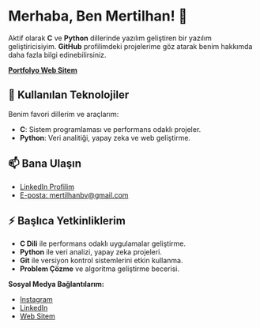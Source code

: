 
# Merhaba, Ben Mertilhan! :wave:

Aktif olarak **C** ve **Python** dillerinde yazılım geliştiren bir yazılım geliştiricisiyim. **GitHub** profilimdeki projelerime göz atarak benim hakkımda daha fazla bilgi edinebilirsiniz.

[**Portfolyo Web Sitem**](https://mertilhans.github.io/portfolio)


## :rocket: Kullanılan Teknolojiler
Benim favori dillerim ve araçlarım:

- **C**: Sistem programlaması ve performans odaklı projeler.
- **Python**: Veri analitiği, yapay zeka ve web geliştirme.


## :mailbox: Bana Ulaşın
- [LinkedIn Profilim](https://www.linkedin.com/in/mertilhans/)
- [E-posta: mertilhanbv@gmail.com](mailto:mertilhanbv@example.com)
  
## :zap: Başlıca Yetkinliklerim

- **C Dili** ile performans odaklı uygulamalar geliştirme.
- **Python** ile veri analizi, yapay zeka projeleri.
- **Git** ile versiyon kontrol sistemlerini etkin kullanma.
- **Problem Çözme** ve algoritma geliştirme becerisi.


**Sosyal Medya Bağlantılarım:**
- [Instagram](https://www.instagram.com/mertilhans/)
- [LinkedIn](https://www.linkedin.com/in/mertilhans/)
- [Web Sitem](https://mertilhans.github.io/portfolio)
